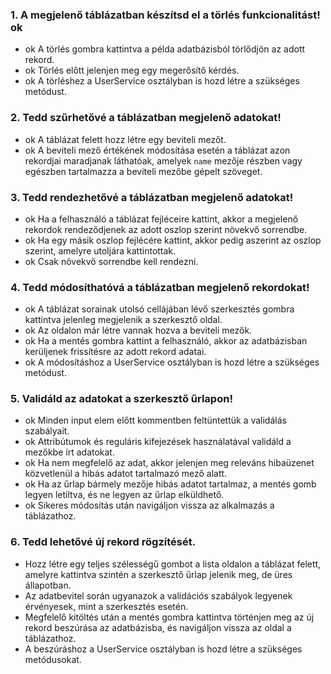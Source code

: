 ### 1. A megjelenő táblázatban készítsd el a törlés funkcionalitást! ok
- ok A törlés gombra kattintva a példa adatbázisból törlődjön az adott rekord. 
- ok Törlés előtt jelenjen meg egy megerősítő kérdés. 
- ok A törléshez a UserService osztályban is hozd létre a szükséges metódust.
### 2. Tedd szűrhetővé a táblázatban megjelenő adatokat! 
- ok A táblázat felett hozz létre egy beviteli mezőt. 
- ok A beviteli mező értékének módosítása esetén a táblázat
azon rekordjai maradjanak láthatóak, amelyek `name` mezője részben vagy egészben tartalmazza a beviteli mezőbe gépelt szöveget.
### 3. Tedd rendezhetővé a táblázatban megjelenő adatokat! 
- ok Ha a felhasználó a táblázat fejléceire kattint, akkor a megjelenő rekordok rendeződjenek az adott oszlop szerint növekvő sorrendbe. 
- ok Ha egy másik oszlop fejlécére kattint, akkor pedig aszerint az oszlop szerint, amelyre utoljára kattintottak. 
- ok Csak növekvő sorrendbe kell rendezni.
### 4. Tedd módosíthatóvá a táblázatban megjelenő rekordokat! 
- ok A táblázat sorainak utolsó cellájában lévő szerkesztés gombra kattintva jelenleg megjelenik a szerkesztő oldal. 
- ok Az oldalon már létre vannak hozva a beviteli mezők. 
- ok Ha a mentés gombra kattint a felhasználó, akkor az adatbázisban kerüljenek frissítésre az adott rekord adatai. 
- ok A módosításhoz a UserService osztályban is hozd létre a szükséges metódust.
### 5. Validáld az adatokat a szerkesztő űrlapon! 
- ok Minden input elem előtt kommentben feltüntettük a validálás szabályait.
- ok Attribútumok és reguláris kifejezések használatával validáld a mezőkbe írt adatokat. 
- ok Ha nem megfelelő az adat, akkor jelenjen meg releváns hibaüzenet közvetlenül a hibás adatot tartalmazó mező alatt. 
- ok Ha az űrlap bármely mezője hibás adatot tartalmaz, a mentés gomb legyen letiltva, és ne legyen az űrlap elküldhető. 
- ok Sikeres módosítás után navigáljon vissza az alkalmazás a táblázathoz.
### 6. Tedd lehetővé új rekord rögzítését. 
- Hozz létre egy teljes szélességű gombot a lista oldalon a táblázat felett, amelyre kattintva szintén a szerkesztő űrlap jelenik meg, de üres állapotban. 
- Az adatbevitel során ugyanazok a validációs szabályok legyenek érvényesek, mint a szerkesztés esetén. 
- Megfelelő kitöltés után a mentés gombra kattintva történjen meg az új rekord beszúrása az adatbázisba, és navigáljon vissza az oldal a táblázathoz. 
- A beszúráshoz a UserService osztályban is hozd létre a szükséges metódusokat. 
